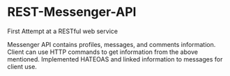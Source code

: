 # REST-Messenger-API
First Attempt at a RESTful web service

Messenger API contains profiles, messages, and comments information.
Client can use HTTP commands to get information from the above mentioned.
Implemented HATEOAS and linked information to messages for client use.
